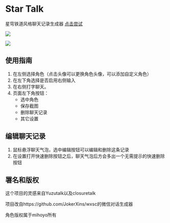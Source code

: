 # Star Talk

星穹铁道风格聊天记录生成器 [点击尝试](https://mzmyyds.github.io/StarRailChat.github.io/)



![](https://s1.vika.cn/space/2023/05/21/4c001f43ac364681a7bebffe8cc81569)

![](https://s1.vika.cn/space/2023/05/21/1a89b589d0384f2e8ed41e5e59233d40)

## 使用指南

1. 在左侧选择角色（点击头像可以更换角色头像，可以添加自定义角色）
1. 在左下角选择是否启用右侧输入
1. 在右侧打字聊天。
1. 页面左下角按钮：
    - 选中角色
    - 保存截图
    - 删除聊天记录
    - 其它设置

## 编辑聊天记录

1. 鼠标悬浮聊天气泡，选中编辑按钮可以编辑和删除这条记录
1. 在设置打开快速删除按钮之后，聊天气泡后方会多出一个无需提示的快速删除按钮

## 署名和版权

这个项目的灵感来自Yuzutalk以及closuretalk

项目改自https://github.com/JokerXins/wxsc的微信对话生成器

角色版权属于mihoyo所有

